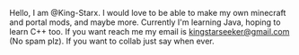 Hello, I am @King-Starx. 
I would love to be able to make my own minecraft and portal mods, and maybe more. 
Currently I'm learning Java, hoping to learn C++ too. 
If you want reach me my email is kingstarseeker@gmail.com (No spam plz). 
If you want to collab just say when ever. 
